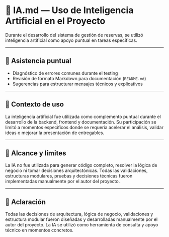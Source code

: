 # 🤖 IA.md — Uso de Inteligencia Artificial en el Proyecto

Durante el desarrollo del sistema de gestión de reservas, se utilizó inteligencia artificial como apoyo puntual en tareas específicas.

---

## 🧩 Asistencia puntual

- Diagnóstico de errores comunes durante el testing  
- Revisión de formato Markdown para documentación (`README.md`)  
- Sugerencias para estructurar mensajes técnicos y explicativos  

---

## 🧠 Contexto de uso

La inteligencia artificial fue utilizada como complemento puntual durante el desarrollo de la  backend, frontend y documentación. Su participación se limitó a momentos específicos donde se requería acelerar el análisis, validar ideas o mejorar la presentación de entregables.

---

## 🚫 Alcance y límites

La IA no fue utilizada para generar código completo, resolver la lógica de negocio ni tomar decisiones arquitectónicas. Todas las validaciones, estructuras modulares, pruebas y decisiones técnicas fueron implementadas manualmente por el autor del proyecto.

---

## 🧾 Aclaración

Todas las decisiones de arquitectura, lógica de negocio, validaciones y estructura modular fueron diseñadas y desarrolladas manualmente por el autor del proyecto. La IA se utilizó como herramienta de consulta y apoyo técnico en momentos concretos.